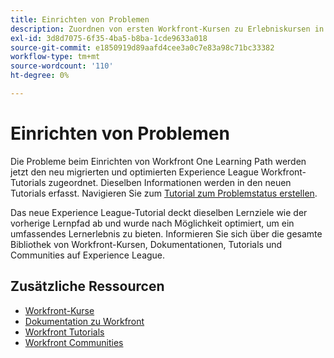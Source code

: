 ```yaml
---
title: Einrichten von Problemen
description: Zuordnen von ersten Workfront-Kursen zu Erlebniskursen in Liga-Kursen
exl-id: 3d8d7075-6f35-4ba5-b8ba-1cde9633a018
source-git-commit: e1850919d89aafd4cee3a0c7e83a98c71bc33382
workflow-type: tm+mt
source-wordcount: '110'
ht-degree: 0%

---
```


# Einrichten von Problemen

Die Probleme beim Einrichten von Workfront One Learning Path werden jetzt den neu migrierten und optimierten Experience League Workfront-Tutorials zugeordnet.  Dieselben Informationen werden in den neuen Tutorials erfasst. Navigieren Sie zum [Tutorial zum Problemstatus erstellen](https://experienceleague.adobe.com/docs/workfront-learn/tutorials-workfront/home.html).

Das neue Experience League-Tutorial deckt dieselben Lernziele wie der vorherige Lernpfad ab und wurde nach Möglichkeit optimiert, um ein umfassendes Lernerlebnis zu bieten.  Informieren Sie sich über die gesamte Bibliothek von Workfront-Kursen, Dokumentationen, Tutorials und Communities auf Experience League.


## Zusätzliche Ressourcen

* [Workfront-Kurse](https://experienceleague.adobe.com/?lang=en&amp;Solution=Workfront#courses)
* [Dokumentation zu Workfront](https://experienceleague.adobe.com/docs/workfront.html)
* [Workfront Tutorials](https://experienceleague.adobe.com/docs/workfront-learn/tutorials-workfront/home.html)
* [Workfront Communities](https://experienceleaguecommunities.adobe.com/t5/workfront/ct-p/workfront)
